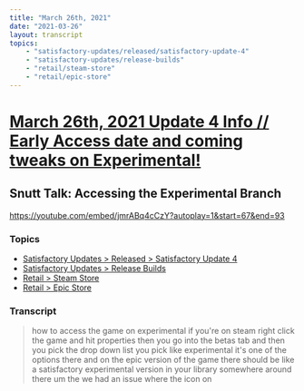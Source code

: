 ```yaml
---
title: "March 26th, 2021"
date: "2021-03-26"
layout: transcript
topics: 
    - "satisfactory-updates/released/satisfactory-update-4"
    - "satisfactory-updates/release-builds"
    - "retail/steam-store"
    - "retail/epic-store"
---
```

# [March 26th, 2021 Update 4 Info // Early Access date and coming tweaks on Experimental!](../2021-03-26.md)
## Snutt Talk: Accessing the Experimental Branch
https://youtube.com/embed/jmrABq4cCzY?autoplay=1&start=67&end=93
### Topics
* [Satisfactory Updates > Released > Satisfactory Update 4](../topics/satisfactory-updates/released/satisfactory-update-4.md)
* [Satisfactory Updates > Release Builds](../topics/satisfactory-updates/release-builds.md)
* [Retail > Steam Store](../topics/retail/steam-store.md)
* [Retail > Epic Store](../topics/retail/epic-store.md)

### Transcript

> how to access the game on experimental
> if you're on steam right click the game
> and hit properties then you go into the
> betas tab and then you pick the
> drop down list you pick like
> experimental it's one of the options
> there
> and on the epic version of the game
> there should be like a
> satisfactory experimental version in
> your library somewhere around there
> um the we had an issue where the icon on
